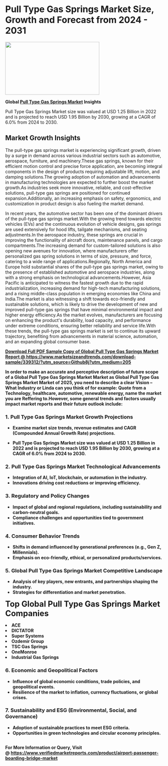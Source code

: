 <H1>Pull Type Gas Springs Market Size, Growth and Forecast from 2024 - 2031</H1><img class="aligncenter size-medium wp-image-584254" src="https://thirdeyenews.in/wp-content/uploads/2024/09/Global-Market-Research-300x168.jpeg" alt="" width="300" height="168" /><p><strong>Global&nbsp;<a href="https://www.marketsizeandtrends.com/download-sample/339312/?utm_source=Github8j?utm_medium=205">Pull Type Gas Springs Market</a> Insights</strong></p><p>Pull Type Gas Springs Market size was valued at USD 1.25 Billion in 2022 and is projected to reach USD 1.95 Billion by 2030, growing at a CAGR of 6.0% from 2024 to 2030.</p><p><h2>Market Growth Insights</h2> <p>The pull-type gas springs market is experiencing significant growth, driven by a surge in demand across various industrial sectors such as automotive, aerospace, furniture, and machinery.These gas springs, known for their efficient motion control and precise force application, are becoming integral components in the design of products requiring adjustable lift, motion, and damping solutions.The growing adoption of automation and advancements in manufacturing technologies are expected to further boost the market growth.As industries seek more innovative, reliable, and cost-effective solutions, pull-type gas springs are positioned for continued expansion.Additionally, an increasing emphasis on safety, ergonomics, and customization in product design is also fueling the market demand.</p> <p><strong><a href="#"></a></strong></p> <p>In recent years, the automotive sector has been one of the dominant drivers of the pull-type gas springs market.With the growing trend towards electric vehicles (EVs) and the continuous evolution of vehicle designs, gas springs are used extensively for hood lifts, tailgate mechanisms, and seating adjustments.In the aerospace industry, these springs are crucial in improving the functionality of aircraft doors, maintenance panels, and cargo compartments.The increasing demand for custom-tailored solutions is also opening new avenues for innovation, where manufacturers offer personalized gas spring solutions in terms of size, pressure, and force, catering to a wide range of applications.Regionally, North America and Europe hold substantial shares of the pull-type gas springs market, owing to the presence of established automotive and aerospace industries, along with a strong emphasis on technological advancements.However, Asia Pacific is anticipated to witness the fastest growth due to the rapid industrialization, increasing demand for high-tech manufacturing solutions, and a rising middle-class population in emerging economies like China and India.The market is also witnessing a shift towards eco-friendly and sustainable solutions, which is likely to drive the development of new and improved pull-type gas springs that have minimal environmental impact and higher energy efficiency.As the market evolves, manufacturers are focusing on enhancing the product's durability, load capacity, and performance under extreme conditions, ensuring better reliability and service life.With these trends, the pull-type gas springs market is set to continue its upward trajectory, benefiting from advancements in material science, automation, and an expanding global consumer base.</p> <p><strong><a href="#"></p><p><span class=""><strong>Download Full PDF Sample Copy of Global Pull Type Gas Springs Market Report</strong> @ <a href="https://www.marketsizeandtrends.com/download-sample/339312/?utm_source=Github8j?utm_medium=205" target="_blank">https://www.marketsizeandtrends.com/download-sample/339312/?utm_source=Github8j?utm_medium=205</a></span></p><p>In order to make an accurate and perceptive description of future scope of a Global&nbsp;Pull Type Gas Springs Market Market as Global&nbsp;Pull Type Gas Springs Market Market of 2025, you need to describe a clear Vision &ndash; What Industry or Linda can you think of for example: Quote from a Technology, healthcare, automotive, renewable energy, name the market you are Reffering to.However, some general trends and factors usually impact market reports and their future outlook include:</p><h3>1.&nbsp;<strong>Pull Type Gas Springs Market Growth Projections</strong></h3><ul><li>Examine market size trends, revenue estimates and CAGR (Compounded Annual Growth Rate) projections.</li><li><p>Pull Type Gas Springs Market size was valued at USD 1.25 Billion in 2022 and is projected to reach USD 1.95 Billion by 2030, growing at a CAGR of 6.0% from 2024 to 2030.</p></li></ul><h3>2.&nbsp;<strong>Pull Type Gas Springs Market Technological Advancements</strong></h3><ul><li>Integration of AI, IoT, blockchain, or automation in the industry.</li><li>Innovations driving cost reductions or improving efficiency.</li></ul><h3>3.&nbsp;<strong>Regulatory and Policy Changes</strong></h3><ul><li>Impact of global and regional regulations, including sustainability and carbon-neutral goals.</li><li>Compliance challenges and opportunities tied to government initiatives.</li></ul><h3>4.&nbsp;<strong>Consumer Behavior Trends</strong></h3><ul><li>Shifts in demand influenced by generational preferences (e.g., Gen Z, Millennials).</li><li>Emphasis on eco-friendly, ethical, or personalized products/services.</li></ul><h3>5.&nbsp;<strong>Global Pull Type Gas Springs Market Competitive Landscape</strong></h3><ul><li>Analysis of key players, new entrants, and partnerships shaping the industry.</li><li>Strategies for differentiation and market penetration.</li></ul><p data-pm-slice="1 1 []"><span style="color: inherit; font-family: inherit; font-size: 25px;">Top Global Pull Type Gas Springs Market Companies</span></p><div class="" data-test-id=""><p><li>ACE</li><li> DICTATOR</li><li> Super Systems</li><li> Ozdemir Group</li><li> TSC Gas Springs</li><li> OneMonroe</li><li> Industrial Gas Springs</li></p></div><h3>6.&nbsp;<strong>Economic and Geopolitical Factors</strong></h3><ul><li>Influence of global economic conditions, trade policies, and geopolitical events.</li><li>Resilience of the market to inflation, currency fluctuations, or global crises.</li></ul><h3>7.&nbsp;<strong>Sustainability and ESG (Environmental, Social, and Governance)</strong></h3><ul><li>Adoption of sustainable practices to meet ESG criteria.</li><li>Opportunities in green technologies and circular economy principles.</li></ul><h2><strong style="font-size: 14px;">For More Information or Query, Visit @&nbsp;</strong><a style="background-color: #ffffff; font-size: 14px;" href="https://www.marketsizeandtrends.com/report/pull-type-gas-springs-market/" target="_blank">https://www.verifiedmarketreports.com/product/airport-passenger-boarding-bridge-market</a></h2>
